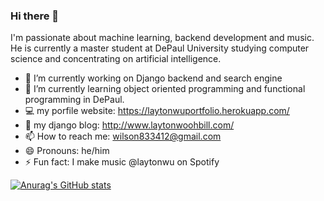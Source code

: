 ### Hi there 👋
I'm passionate about machine learning, backend development and music. He is currently a master student at DePaul University studying computer science and concentrating on artificial intelligence.



- 🔭 I’m currently working on Django backend and search engine
- 🌱 I’m currently learning object oriented programming and functional programming in DePaul. 
- 💻 my porfile website: https://laytonwuportfolio.herokuapp.com/
- 🌃 my django blog: http://www.laytonwoohbill.com/
- 📫 How to reach me: wilson833412@gmail.com
- 😄 Pronouns: he/him
- ⚡ Fun fact: I make music @laytonwu on Spotify 

[![Anurag's GitHub stats](https://github-readme-stats.vercel.app/api?username=LAYTONWOOHBILL&count_private=true)](https://github.com/anuraghazra/github-readme-stats)

<!--
**LAYTONWOOHBILL/LAYTONWOOHBILL** is a ✨ _special_ ✨ repository because its `README.md` (this file) appears on your GitHub profile.
-->
